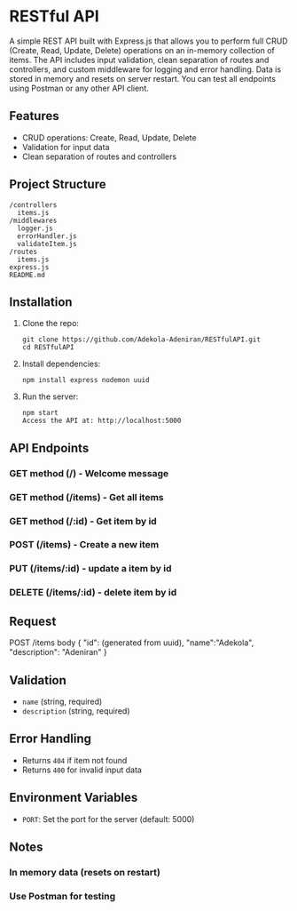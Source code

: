 # RESTful API

A simple REST API built with Express.js that allows you to perform full CRUD (Create, Read, Update, Delete) operations on an in-memory collection of items. The API includes input validation, clean separation of routes and controllers, and custom middleware for logging and error handling. Data is stored in memory and resets on server restart. You can test all endpoints using Postman or any other API client.

## Features
* CRUD operations: Create, Read, Update, Delete
* Validation for input data
* Clean separation of routes and controllers

## Project Structure

```
/controllers
  items.js
/middlewares
  logger.js
  errorHandler.js
  validateItem.js
/routes
  items.js
express.js
README.md
```

## Installation
1. Clone the repo:
   ```
   git clone https://github.com/Adekola-Adeniran/RESTfulAPI.git
   cd RESTfulAPI
   ```

2. Install dependencies:
   ```
   npm install express nodemon uuid
   ```

3. Run the server:
   ```
   npm start
   Access the API at: http://localhost:5000
   ```
## API Endpoints

### GET method (/) - Welcome message

### GET method (/items) - Get all items

### GET method (/:id) - Get item by id

### POST (/items) - Create a new item

### PUT (/items/:id) - update a item by id

### DELETE (/items/:id) - delete item by id

## Request 
POST /items body
{
   "id": (generated from uuid),
   "name":"Adekola",
   "description": "Adeniran"
}

## Validation

- `name` (string, required)
- `description` (string, required)

## Error Handling

- Returns `404` if item not found
- Returns `400` for invalid input data

## Environment Variables

- `PORT`: Set the port for the server (default: 5000)

## Notes

### In memory data (resets on restart)
### Use Postman for testing

